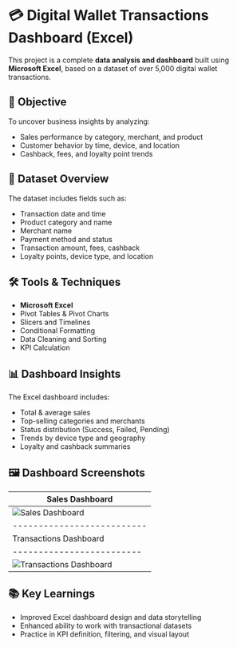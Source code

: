 # 💳 Digital Wallet Transactions Dashboard (Excel)

This project is a complete **data analysis and dashboard** built using **Microsoft Excel**, based on a dataset of over 5,000 digital wallet transactions.

## 📌 Objective
To uncover business insights by analyzing:
- Sales performance by category, merchant, and product
- Customer behavior by time, device, and location
- Cashback, fees, and loyalty point trends

## 🧾 Dataset Overview
The dataset includes fields such as:
- Transaction date and time
- Product category and name
- Merchant name
- Payment method and status
- Transaction amount, fees, cashback
- Loyalty points, device type, and location

## 🛠️ Tools & Techniques
- **Microsoft Excel**
- Pivot Tables & Pivot Charts
- Slicers and Timelines
- Conditional Formatting
- Data Cleaning and Sorting
- KPI Calculation

## 📊 Dashboard Insights
The Excel dashboard includes:
- Total & average sales
- Top-selling categories and merchants
- Status distribution (Success, Failed, Pending)
- Trends by device type and geography
- Loyalty and cashback summaries

## 🖼️ Dashboard Screenshots
| Sales Dashboard |
|-------------------------- |
| ![Sales Dashboard](https://github.com/user-attachments/assets/8ac61ef6-3b9a-4804-9fad-92d9eb2ae4fe)
|-------------------------- |
| Transactions Dashboard |
| ------------------------- |
| ![Transactions Dashboard](https://github.com/user-attachments/assets/33cd9621-56a6-4ab6-ad78-035b4164fad1)

 

## 📚 Key Learnings
- Improved Excel dashboard design and data storytelling
- Enhanced ability to work with transactional datasets
- Practice in KPI definition, filtering, and visual layout

